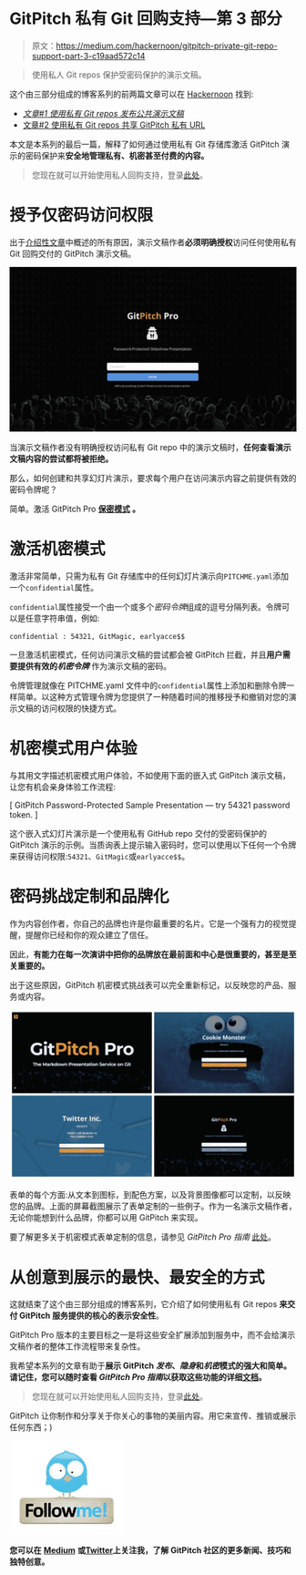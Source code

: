 # GitPitch 私有 Git 回购支持—第 3 部分

> 原文：<https://medium.com/hackernoon/gitpitch-private-git-repo-support-part-3-c19aad572c14>

> 使用私人 Git repos 保护受密码保护的演示文稿。

这个由三部分组成的博客系列的前两篇文章可以在 [Hackernoon](https://hackernoon.com/) 找到:

*   [*文章#1 使用私有 Git repos 发布公共演示文稿*](https://hackernoon.com/gitpitch-private-git-repo-support-part-1-aa85ebc70f7e)
*   [文章#2 使用私有 Git repos 共享 GitPitch 私有 URL](https://hackernoon.com/gitpitch-private-git-repo-support-part-2-e6aea33565d7)

本文是本系列的最后一篇，解释了如何通过使用私有 Git 存储库激活 GitPitch 演示的密码保护来**安全地管理私有、机密甚至付费的内容。**

> 您现在就可以开始使用私人回购支持，登录[此处](http://https//gitpitch.com/login)。

# 授予仅密码访问权限

出于[介绍性文章](https://hackernoon.com/gitpitch-private-git-repo-support-part-1-aa85ebc70f7e)中概述的所有原因，演示文稿作者**必须明确授权**访问任何使用私有 Git 回购交付的 GitPitch 演示文稿。

![](img/8469f90205765a80beb973d89b8da078.png)

当演示文稿作者没有明确授权访问私有 Git repo 中的演示文稿时，**任何查看演示文稿内容的尝试都将被拒绝。**

那么，如何创建和共享幻灯片演示，要求每个用户在访问演示内容之前提供有效的密码令牌呢？

简单。激活 GitPitch Pro [**保密模式**](https://gitpitch.com/pro-guide) **。**

# 激活机密模式

激活非常简单，只需为私有 Git 存储库中的任何幻灯片演示向`PITCHME.yaml`添加一个`confidential`属性。

`confidential`属性接受一个由一个或多个*密码令牌*组成的逗号分隔列表。令牌可以是任意字符串值，例如:

```
confidential : 54321, GitMagic, earlyacce$$
```

一旦激活机密模式，任何访问演示文稿的尝试都会被 GitPitch 拦截，并且**用户需要提供有效的*机密令牌*** 作为演示文稿的密码。

令牌管理就像在 PITCHME.yaml 文件中的`confidential`属性上添加和删除令牌一样简单。以这种方式管理令牌为您提供了一种随着时间的推移授予和撤销对您的演示文稿的访问权限的快捷方式。

# 机密模式用户体验

与其用文字描述机密模式用户体验，不如使用下面的嵌入式 GitPitch 演示文稿，让您有机会亲身体验工作流程:

[ GitPitch Password-Protected Sample Presentation — try 54321 password token. ]

这个嵌入式幻灯片演示是一个使用私有 GitHub repo 交付的受密码保护的 GitPitch 演示的示例。当质询表上提示输入密码时，您可以使用以下任何一个令牌来获得访问权限:`54321`、`GitMagic`或`earlyacce$$`。

# 密码挑战定制和品牌化

作为内容创作者，你自己的品牌也许是你最重要的名片。它是一个强有力的视觉提醒，提醒你已经和你的观众建立了信任。

因此，**有能力在每一次演讲中把你的品牌放在最前面和中心是很重要的，甚至是至关重要的。**

出于这些原因，GitPitch 机密模式挑战表可以完全重新标记，以反映您的产品、服务或内容。

![](img/cfa3ec9d2fd03a99e7ea0d8974e8069b.png)

表单的每个方面:从文本到图标，到配色方案，以及背景图像都可以定制，以反映您的品牌。上面的屏幕截图展示了表单定制的一些例子。作为一名演示文稿作者，无论你能想到什么品牌，你都可以用 GitPitch 来实现。

要了解更多关于机密模式表单定制的信息，请参见 *GitPitch Pro 指南* [此处](https://gitpitch.com/pro-guide)。

# 从创意到展示的最快、最安全的方式

这就结束了这个由三部分组成的博客系列，它介绍了如何使用私有 Git repos **来交付 GitPitch 服务提供的核心的表示安全性**。

GitPitch Pro 版本的主要目标之一是将这些安全扩展添加到服务中，而不会给演示文稿作者的整体工作流程带来复杂性。

我希望本系列的文章有助于**展示 GitPitch *发布*、*隐身*和*机密*模式的强大和简单。请记住，您可以随时查看 *GitPitch Pro 指南*以获取这些功能的详细[文档](https://gitpitch.com/pro-guide)。**

> 您现在就可以开始使用私人回购支持，登录[此处](http://https//gitpitch.com/login)。

GitPitch 让你制作和分享关于你关心的事物的美丽内容。用它来宣传、推销或展示任何东西；)

[![](img/522b2e4ace3cfcecd43bba30fcf0a317.png)](https://twitter.com/gitpitch)

**您可以在** [**Medium**](/@gitpitch) **或**[**Twitter**](https://twitter.com/gitpitch)**上关注我，了解 GitPitch 社区的更多新闻、技巧和独特创意。**